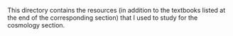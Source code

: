 This directory contains the resources (in addition to the textbooks listed at the end of the corresponding section) that I used to study for the cosmology section.
